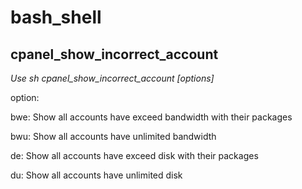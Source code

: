# bash_shell
## cpanel_show_incorrect_account
*Use sh cpanel_show_incorrect_account [options]*

option:

   bwe: Show all accounts have exceed bandwidth with their packages
   
   bwu: Show all accounts have unlimited bandwidth
   
   de:  Show all accounts have exceed disk with their packages
   
   du:  Show all accounts have unlimited disk
